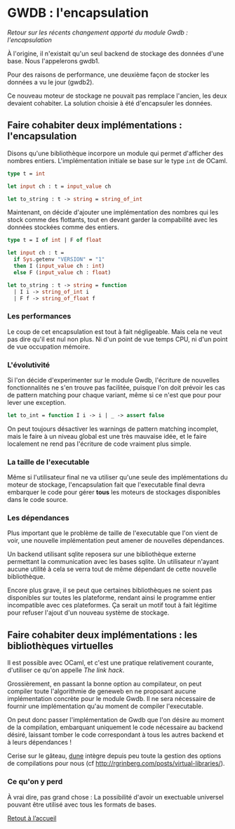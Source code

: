 # GWDB : l'encapsulation

_Retour sur les récents changement apporté du module Gwdb :
l'encapsulation_

À l'origine, il n'existait qu'un seul backend de stockage des
données d'une base. Nous l'appelerons gwdb1.

Pour des raisons de performance, une deuxième façon de stocker les
données a vu le jour (gwdb2).

Ce nouveau moteur de stockage ne pouvait pas remplace l'ancien, les
deux devaient cohabiter. La solution choisie à été d'encapsuler les
données.

## Faire cohabiter deux implémentations : l'encapsulation

Disons qu'une bibliothèque incorpore un module qui permet d'afficher
des nombres entiers.  L'implémentation initiale se base sur le type
`int` de OCaml.

```ocaml
type t = int

let input ch : t = input_value ch

let to_string : t -> string = string_of_int
```

Maintenant, on décide d'ajouter une implémentation des nombres qui les
stock comme des flottants, tout en devant garder la compabilité avec
les données stockées comme des entiers.

```ocaml
type t = I of int | F of float

let input ch : t =
  if Sys.getenv "VERSION" = "1"
  then I (input_value ch : int)
  else F (input_value ch : float)

let to_string : t -> string = function
  | I i -> string_of_int i
  | F f -> string_of_float f
```

### Les performances

Le coup de cet encapsulation est tout à fait négligeable. Mais cela ne
veut pas dire qu'il est nul non plus. Ni d'un point de vue temps CPU,
ni d'un point de vue occupation mémoire.

### L'évolutivité

Si l'on décide d'experimenter sur le module Gwdb, l'écriture de
nouvelles fonctionnalités ne s'en trouve pas facilitée, puisque l'on
doit prévoir les cas de pattern matching pour chaque variant, même si
ce n'est que pour pour lever une exception.

```ocaml
let to_int = function I i -> i | _ -> assert false
```

On peut toujours désactiver les warnings de pattern matching
incomplet, mais le faire à un niveau global est une très mauvaise
idée, et le faire localement ne rend pas l'écriture de code vraiment
plus simple.

### La taille de l'executable

Même si l'utilisateur final ne va utiliser qu'une seule des
implémentations du moteur de stockage, l'encapsulation fait que
l'executable final devra embarquer le code pour gérer **tous** les
moteurs de stockages disponibles dans le code source.

### Les dépendances

Plus important que le problème de taille de l'executable que l'on
vient de voir, une nouvelle implémentation peut amener de nouvelles
dépendances.

Un backend utilisant sqlite reposera sur une bibliothèque externe
permettant la communication avec les bases sqlite. Un utilisateur
n'ayant aucune utilité à cela se verra tout de même dépendant de cette
nouvelle bibliothèque.

Encore plus grave, il se peut que certaines bibliothèques ne soient
pas disponibles sur toutes les plateforme, rendant ainsi le programme
entier incompatible avec ces plateformes. Ça serait un motif tout à
fait légitime pour refuser l'ajout d'un nouveau système de stockage.

## Faire cohabiter deux implémentations : les bibliothèques virtuelles

Il est possible avec OCaml, et c'est une pratique relativement
courante, d'utiliser ce qu'on appelle _The link hack_.

Grossièrement, en passant la bonne option au compilateur, on peut
compiler toute l'algorithmie de geneweb en ne proposant aucune
implémentation concrète pour le module Gwdb. Il ne sera nécessaire de
fournir une implémentation qu'au moment de compiler l'executable.

On peut donc passer l'implémentation de Gwdb que l'on désire au moment
de la compilation, embarquant uniquement le code nécessaire au backend
désiré, laissant tomber le code correspondant à tous les autres
backend et à leurs dépendances !

Cerise sur le gâteau, [dune](https://dune.build/) intègre depuis
peu toute la gestion des options de compilations pour nous (cf
http://rgrinberg.com/posts/virtual-libraries/).

### Ce qu'on y perd

À vrai dire, pas grand chose : La possibilité d'avoir un exectuable
universel pouvant être utilisé avec tous les formats de bases.

<a class="home-btn" href="/">Retout à l’accueil</a>
